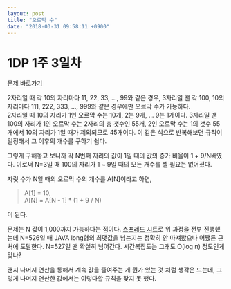 ```yaml
---
layout: post
title: "오르막 수"
date: "2018-03-31 09:58:11 +0900"
---
```

# 1DP 1주 3일차
[문제 바로가기](https://www.acmicpc.net/problem/11057 "11057번: 오르막 수")

2자리일 때 각 10의 자리마다 11, 22, 33, ..., 99와 같은 경우, 3자리일 땐 각 100, 10의 자리마다 111, 222, 333, ..., 999와 같은 경우에만 오르막 수가 가능하다.  
2자리일 때 10의 자리가 1인 오르막 수는 10개, 2는 9개, ... 9는 1개이다.
3자리일 땐 100의 자리가 1인 오르막 수는 2자리의 총 갯수인 55개, 2인 오르막 수는 1의 갯수 55개에서 10의 자리가 1일 때가 제외되므로 45개이다. 이 같은 식으로 반복해보면 규칙이 일정해서 그 이후의 개수를 구하기 쉽다.

그렇게 구해놓고 보니까 각 N번째 자리의 값이 1일 때의 값의 증가 비율이 1 + 9/N배였다.
이로써 N=3일 때 100의 자리가 1 ~ 9일 때의 모든 개수를 셀 필요는 없어졌다.

자릿 수가 N일 때의 오르막 수의 개수를 A[N]이라고 하면,

> A[1] = 10,  
> A[N] = A[N - 1] * (1 + 9 / N)

이 된다.

문제는 N 값이 1,000까지 가능하다는 점이다. [스프레드 시트]로 위 과정을 전부 진행했는데 N=526일 때 JAVA long형의 최댓값을 넘는지는 정확히 안 따져봤으나 어쨌든 근처에 도달한다. N=527일 땐 확실히 넘어간다. 시간복잡도는 그래도 O(log n) 정도인게 맞나?

왠지 나머지 연산을 통해서 계속 값을 줄여주는 게 뭔가 있는 것 처럼 생각은 드는데, 그렇게 나머지 연산한 값에서는 이렇다할 규칙을 찾지 못 했다.


[스프레드 시트]: https://docs.google.com/spreadsheets/d/1unQrNOZ4UIZG0k2lYuAjju8aq2GnKGGbBZOyf5OcehY/edit "오르막 수"